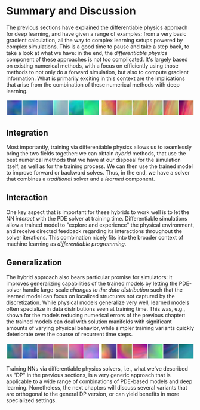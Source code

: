 Summary and Discussion
=======================

The previous sections have explained the differentiable physics approach for deep learning, and have given a range of examples: from a very basic gradient calculation, all the way to complex learning setups powered by complex simulations. This is a good time to pause and take a step back, to take a look at what we have: in the end, the _differentiable physics_ component of these approaches is not too complicated. It's largely based on existing numerical methods, with a focus on efficiently using those methods to not only do a forward simulation, but also to compute gradient information. What is primarily exciting in this context are the implications that arise from the combination of these numerical methods with deep learning.

![Divider](resources/divider6.jpg)

## Integration

Most importantly, training via differentiable physics allows us to seamlessly bring the two fields together:
we can obtain _hybrid_ methods, that use the best numerical methods that we have at our disposal for the simulation itself, as well as for the training process. We can then use the trained model to improve forward or backward solves. Thus, in the end, we have a solver that combines a _traditional_ solver and a _learned_ component.

## Interaction

One key aspect that is important for these hybrids to work well is to let the NN _interact_ with the PDE solver at training time. Differentiable simulations allow a trained model to "explore and experience" the physical environment, and receive directed feedback regarding its interactions throughout the solver iterations. This combination nicely fits into the broader context of machine learning as _differentiable programming_. 

## Generalization

The hybrid approach also bears particular promise for simulators: it improves generalizing capabilities of the trained models by letting the PDE-solver handle large-scale _changes to the data distribution_ such that the learned model can focus on localized structures not captured by the discretization. While physical models generalize very well, learned models often specialize in data distributions seen at training time. This was, e.g., shown for the models reducing numerical errors of the previous chapter: the trained models can deal with solution manifolds with significant amounts of varying physical behavior, while simpler training variants quickly deteriorate over the course of recurrent time steps.

![Divider](resources/divider7.jpg)

Training NNs via differentiable physics solvers, i.e., what we've described as "DP" in the previous
sections, is a very generic approach that is applicable to a wide range of combinations of PDE-based models
and deep learning. Nonetheless, the next chapters will discuss several variants that are orthogonal
to the general DP version, or can yield benefits in more specialized settings.

